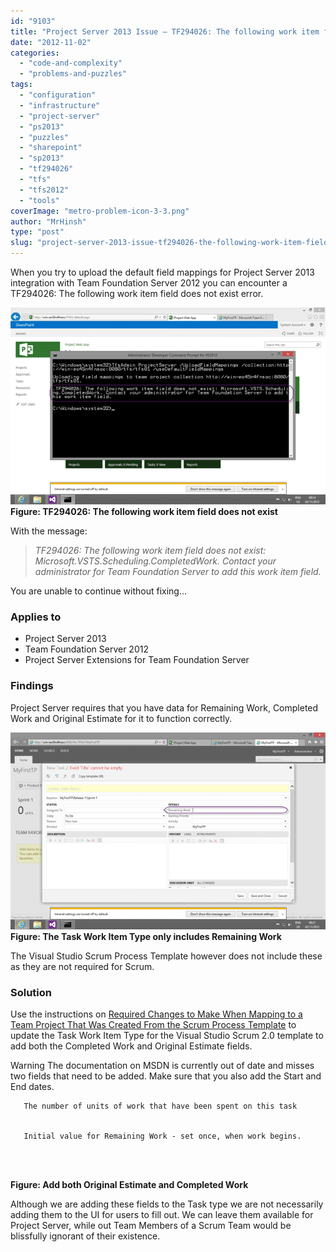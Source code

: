 ```yaml
---
id: "9103"
title: "Project Server 2013 Issue – TF294026: The following work item field does not exist"
date: "2012-11-02"
categories: 
  - "code-and-complexity"
  - "problems-and-puzzles"
tags: 
  - "configuration"
  - "infrastructure"
  - "project-server"
  - "ps2013"
  - "puzzles"
  - "sharepoint"
  - "sp2013"
  - "tf294026"
  - "tfs"
  - "tfs2012"
  - "tools"
coverImage: "metro-problem-icon-3-3.png"
author: "MrHinsh"
type: "post"
slug: "project-server-2013-issue-tf294026-the-following-work-item-field-does-not-exist"
---
```


When you try to upload the default field mappings for Project Server 2013 integration with Team Foundation Server 2012 you can encounter a TF294026: The following work item field does not exist error.

[![TF294026: The following work item field does not exist](images/image_thumb26-1-1.png "TF294026: The following work item field does not exist")](http://blog.hinshelwood.com/files/2012/11/image26.png)  
**Figure: TF294026: The following work item field does not exist**

With the message:

> _TF294026: The following work item field does not exist: Microsoft.VSTS.Scheduling.CompletedWork. Contact your administrator for Team Foundation Server to add this work item field._

You are unable to continue without fixing…

### Applies to

- Project Server 2013
- Team Foundation Server 2012
- Project Server Extensions for Team Foundation Server

### Findings

Project Server requires that you have data for Remaining Work, Completed Work and Original Estimate for it to function correctly.

[![The Task Work Item Type only includes Remaining Work](images/image_thumb27-2-2.png "The Task Work Item Type only includes Remaining Work")](http://blog.hinshelwood.com/files/2012/11/image27.png)  
**Figure: The Task Work Item Type only includes Remaining Work**

The Visual Studio Scrum Process Template however does not include these as they are not required for Scrum.

### Solution

Use the instructions on [Required Changes to Make When Mapping to a Team Project That Was Created From the Scrum Process Template](http://msdn.microsoft.com/en-us/library/gg412658.aspx#scrummodifications) to update the Task Work Item Type for the Visual Studio Scrum 2.0 template to add both the Completed Work and Original Estimate fields.

Warning The documentation on MSDN is currently out of date and misses two fields that need to be added. Make sure that you also add the Start and End dates.

```
   The number of units of work that have been spent on this task


   Initial value for Remaining Work - set once, when work begins. 




```

**Figure: Add both Original Estimate and Completed Work**

Although we are adding these fields to the Task type we are not necessarily adding them to the UI for users to fill out. We can leave them available for Project Server, while out Team Members of a Scrum Team would be blissfully ignorant of their existence.


